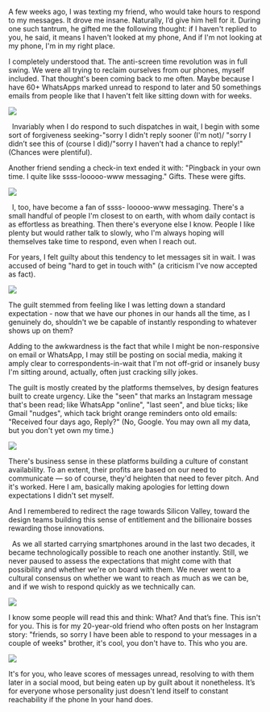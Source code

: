 

A few weeks ago, I was texting my friend, who would take hours to respond to my messages. It drove me insane. Naturally, I’d give him hell for it. During one such tantrum, he gifted me the following thought: if I haven't replied to you, he said, it means I haven't looked at my phone, And if I'm not looking at my phone, I'm in my right place.

I completely understood that. The anti-screen time revolution was in full swing. We were all trying to reclaim ourselves from our phones, myself included. That thought's been coming back to me often. Maybe because I have 60+ WhatsApps marked unread to respond to later and 50 somethings emails from people like that I haven't felt like sitting down with for weeks.

![](IET%20Blog%20(1).001.png)

` `Invariably when I do respond to such dispatches in wait, I begin with some sort of forgiveness seeking-"sorry I didn't reply sooner (I'm not)/ "sorry I didn’t see this of (course I did)/"sorry I haven't had a chance to reply!" (Chances were plentiful).  

Another friend sending a check-in text ended it with: "Pingback in your own time. I quite like ssss-looooo-www messaging." Gifts. These were gifts.

![](IET%20Blog%20(1).002.png)

` `I, too, have become a fan of ssss- looooo-www messaging. There's a small handful of people I'm closest to on earth, with whom daily contact is as effortless as breathing. Then there's everyone else I know. People I like plenty but would rather talk to slowly, who I'm always hoping will themselves take time to respond, even when I reach out.


For years, I felt guilty about this tendency to let messages sit in wait. I was accused of being "hard to get in touch with" (a criticism I've now accepted as fact).

![](IET%20Blog%20(1).003.png)



The guilt stemmed from feeling like I was letting down a standard expectation - now that we have our phones in our hands all the time, as I genuinely do, shouldn't we be capable of instantly responding to whatever shows up on them?



Adding to the awkwardness is the fact that while I might be non-responsive on email or WhatsApp, I may still be posting on social media, making it amply clear to correspondents-in-wait that I'm not off-grid or insanely busy I'm sitting around, actually, often just cracking silly jokes.

The guilt is mostly created by the platforms themselves, by design features built to create urgency. Like the "seen" that marks an Instagram message that's been read; like WhatsApp "online", "last seen", and blue ticks; like Gmail "nudges", which tack bright orange reminders onto old emails: "Received four days ago, Reply?" (No, Google. You may own all my data, but you don't yet own my time.)

![](IET%20Blog%20(1).004.png)

There's business sense in these platforms building a culture of constant availability. To an extent, their profits are based on our need to communicate — so of course, they'd heighten that need to fever pitch. And it's worked. Here I am, basically making apologies for letting down expectations I didn't set myself.

And I remembered to redirect the rage towards Silicon Valley, toward the design teams building this sense of entitlement and the billionaire bosses rewarding those innovations.

` `As we all started carrying smartphones around in the last two decades, it became technologically possible to reach one another instantly. Still, we never paused to assess the expectations that might come with that possibility and whether we're on board with them. We never went to a cultural consensus on whether we want to reach as much as we can be, and if we wish to respond quickly as we technically can.

![](IET%20Blog%20(1).005.png)


I know some people will read this and think: What? And that’s fine. This isn't for you. This is for my 20-year-old friend who often posts on her Instagram story: "friends, so sorry I have been able to respond to your messages in a couple of weeks" brother, it's cool, you don't have to. This who you are.

![](IET%20Blog%20(1).006.png)



It's for you, who leave scores of messages unread, resolving to with them later in a social mood, but being eaten up by guilt about it nonetheless. It’s for everyone whose personality just doesn't lend itself to constant reachability if the phone In your hand does.
